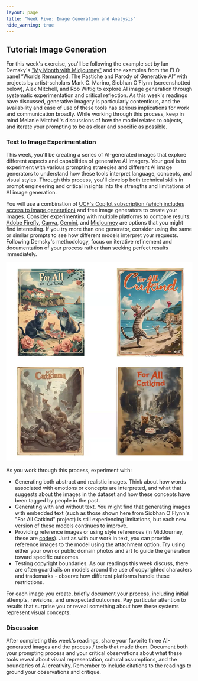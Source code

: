 ```yaml
---
layout: page
title: "Week Five: Image Generation and Analysis"
hide_warning: true
---
```


## Tutorial: Image Generation

For this week's exercise, you'll be following the example set by Ian Demsky's ["My Month with Midjourney"](https://electronicbookreview.com/publications/my-month-with-midjourney/) and the examples from the ELO panel “Worlds Remunged: The Pastiche and Parody of Generative AI” with projects by artist-scholars Mark C. Marino, Siobhan O’Flynn (screenshotted below), Alex Mitchell, and Rob Wittig to explore AI image generation through systematic experimentation and critical reflection.  As this week's readings have discussed, generative imagery is particularly contentious, and the availability and ease of use of these tools has serious implications for work and communication broadly. While working through this process, keep in mind Melanie Mitchell's discussions of how the model relates to objects, and iterate your prompting to be as clear and specific as possible.

### Text to Image Experimentation

This week, you'll be creating a series of AI-generated images that explore different aspects and capabilities of generative AI imagery. Your goal is to experiment with various prompting strategies and different AI image generators to understand how these tools interpret language, concepts, and visual styles. Through this process, you'll develop both technical skills in prompt engineering and critical insights into the strengths and limitations of AI image generation.

You will use a combination of [UCF's Copilot subscription (which includes access to image generation)](https://cdl.ucf.edu/faculty-multimedia-center-ai-tools/) and free image generators to create your images. Consider experimenting with multiple platforms to compare results: [Adobe Firefly](https://firefly.adobe.com/generate/image), [Canva](https://www.canva.com/), [Gemini](https://gemini.google.com/), and [Midjourney](https://docs.midjourney.com/hc/en-us/articles/27870399340173-Free-Trials) are options that you might find interesting. If you try more than one generator, consider using the same or similar prompts to see how different models interpret your requests. Following Demsky's methodology, focus on iterative refinement and documentation of your process rather than seeking perfect results immediately.

![For All Catkind](catkind.png)

As you work through this process, experiment with:

- Generating both abstract and realistic images. Think about how words associated with emotions or concepts are interpreted, and what that suggests about the images in the dataset and how these concepts have been tagged by people in the past.
- Generating with and without text. You might find that generating images with embedded text (such as those shown here from Siobhan O'Flynn's "For All Catkind" project) is still experiencing limitations, but each new version of these models continues to improve.
- Providing reference images or using style references (in MidJourney, these are [codes](https://docs.midjourney.com/hc/en-us/articles/32180011136653-Style-Reference)). Just as with our work in text, you can provide reference images to the model using the attachment option. Try using either your own or public domain photos and art to guide the generation toward specific outcomes.
- Testing copyright boundaries. As our readings this week discuss, there are often guardrails on models around the use of copyrighted characters and trademarks - observe how different platforms handle these restrictions.

For each image you create, briefly document your process, including initial attempts, revisions, and unexpected outcomes. Pay particular attention to results that surprise you or reveal something about how these systems represent visual concepts.

### Discussion

After completing this week's readings, share your favorite three AI-generated images and the process / tools that made them. Document both your prompting process and your critical observations about what these tools reveal about visual representation, cultural assumptions, and the boundaries of AI creativity. Remember to include citations to the readings to ground your observations and critique. 
